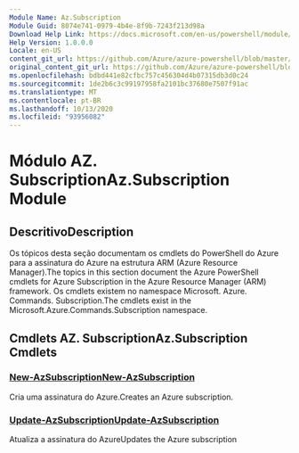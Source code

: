 ```yaml
---
Module Name: Az.Subscription
Module Guid: 8074e741-0979-4b4e-8f9b-7243f213d98a
Download Help Link: https://docs.microsoft.com/en-us/powershell/module/az.subscription
Help Version: 1.0.0.0
Locale: en-US
content_git_url: https://github.com/Azure/azure-powershell/blob/master/src/Subscription/Subscription/help/Az.Subscription.md
original_content_git_url: https://github.com/Azure/azure-powershell/blob/master/src/Subscription/Subscription/help/Az.Subscription.md
ms.openlocfilehash: bdbd441e82cfbc757c456304d4b07315db3d0c24
ms.sourcegitcommit: 1de2b6c3c99197958fa2101bc37680e7507f91ac
ms.translationtype: MT
ms.contentlocale: pt-BR
ms.lasthandoff: 10/13/2020
ms.locfileid: "93956082"
---
```

# <span data-ttu-id="25bca-101">Módulo AZ. Subscription</span><span class="sxs-lookup"><span data-stu-id="25bca-101">Az.Subscription Module</span></span>
## <span data-ttu-id="25bca-102">Descritivo</span><span class="sxs-lookup"><span data-stu-id="25bca-102">Description</span></span>
<span data-ttu-id="25bca-103">Os tópicos desta seção documentam os cmdlets do PowerShell do Azure para a assinatura do Azure na estrutura ARM (Azure Resource Manager).</span><span class="sxs-lookup"><span data-stu-id="25bca-103">The topics in this section document the Azure PowerShell cmdlets for Azure Subscription in the Azure Resource Manager (ARM) framework.</span></span> <span data-ttu-id="25bca-104">Os cmdlets existem no namespace Microsoft. Azure. Commands. Subscription.</span><span class="sxs-lookup"><span data-stu-id="25bca-104">The cmdlets exist in the Microsoft.Azure.Commands.Subscription namespace.</span></span>

## <span data-ttu-id="25bca-105">Cmdlets AZ. Subscription</span><span class="sxs-lookup"><span data-stu-id="25bca-105">Az.Subscription Cmdlets</span></span>
### [<span data-ttu-id="25bca-106">New-AzSubscription</span><span class="sxs-lookup"><span data-stu-id="25bca-106">New-AzSubscription</span></span>](New-AzSubscription.md)
<span data-ttu-id="25bca-107">Cria uma assinatura do Azure.</span><span class="sxs-lookup"><span data-stu-id="25bca-107">Creates an Azure subscription.</span></span>

### [<span data-ttu-id="25bca-108">Update-AzSubscription</span><span class="sxs-lookup"><span data-stu-id="25bca-108">Update-AzSubscription</span></span>](Update-AzSubscription.md)
<span data-ttu-id="25bca-109">Atualiza a assinatura do Azure</span><span class="sxs-lookup"><span data-stu-id="25bca-109">Updates the Azure subscription</span></span>

